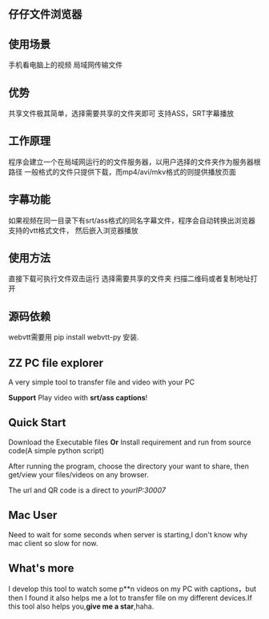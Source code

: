 ## 仔仔文件浏览器

## 使用场景
手机看电脑上的视频
局域网传输文件


## 优势
共享文件极其简单，选择需要共享的文件夹即可
支持ASS，SRT字幕播放

## 工作原理
程序会建立一个在局域网运行的的文件服务器，以用户选择的文件夹作为服务器根路径
一般格式的文件只提供下载，而mp4/avi/mkv格式的则提供播放页面

## 字幕功能
如果视频在同一目录下有srt/ass格式的同名字幕文件，程序会自动转换出浏览器支持的vtt格式文件，
然后嵌入浏览器播放


## 使用方法
直接下载可执行文件双击运行
选择需要共享的文件夹
扫描二维码或者复制地址打开

## 源码依赖
webvtt需要用 pip install webvtt-py 安装.


## ZZ PC file explorer
A very simple tool to transfer file and video with your PC



**Support**  Play video with **srt/ass captions**!

## Quick Start

Download the Executable files
**Or**
Install requirement and run from source code(A simple python script)

After running the program, choose the directory your want to share, then get/view your files/videos on any browser.

The url and QR code is a direct to _yourIP:30007_

## Mac User
Need to wait for some seconds when server is starting,I don't know why mac client so slow for now.


## What's more
I develop this tool to watch some p**n videos on my PC with captions，but then I found it also helps me a lot to
transfer file on my different devices.If this tool also helps you,**give me a star**,haha.

